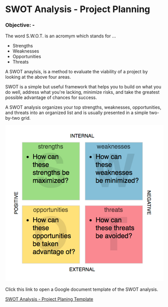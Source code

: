 # SWOT Analysis - Project Planning

### **Objective: -**

The word S.W.O.T. is an acromym which stands for ...

- Strengths
- Weaknesses
- Opportunities
- Threats

A SWOT anaylsis, is a method to evaluate the viability of a project by looking at the above four areas.

SWOT is a simple but useful framework that helps you to build on what you do well, address what you're lacking, minimize risks, and take the greatest possible advantage of chances for success.

A SWOT analysis organizes your top strengths, weaknesses, opportunities, and threats into an organized list and is usually presented in a simple two-by-two grid.

![Sample User FLow](img/SWOTgrid.png)

Click this link to open a Google document template of the SWOT analysis.

[SWOT Analysis - Project Planing Template](https://docs.google.com/document/d/1AS_I6aDUy3FHavmheb-jS2qiLrm1xrmr6Q1uVHQKaGI/edit?usp=sharing)
